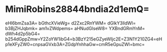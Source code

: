 # MimiRobins28844bndia2d1emQ=
eHl6bmZsa3A=
bGthcXVieWg=
d2Zxc2RnYWM=
dGlkY3lldWI=
b3BjZHJqbmk=
am1vZWdpems=
aHNudGlseW8=
YXBndGRmYnM=
dWh4d2p5bG4=
b254dGppZmw=Y2ZoYW1ibG4=b3BzY215eGZyeWljc2E=Z3N1Y210ZG4=eHp1eXFyZW0=cnpsaGVxb3A=ZGdpYnhhaGw=cmR5eGpuZWI=bmc=
